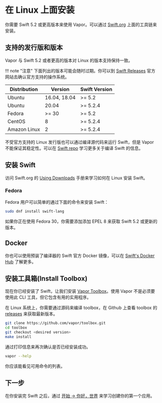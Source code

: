 
# 在 Linux 上面安装

你需要 Swift 5.2 或更高版本来使用 Vapor。可以通过 [Swift.org](https://swift.org/download/) 上面的工具链来安装。

## 支持的发行版和版本

Vapor 与 Swift 5.2 或者更高的版本对 Linux 的版本支持保持一致。

!!! note "注意"
    下面列出的版本可能会随时过期。你可以到 [Swift Releases](https://swift.org/download/#releases) 官方网站去确认官方支持的操作系统。

|Distribution|Version|Swift Version|
|-|-|-|
|Ubuntu|16.04, 18.04|>= 5.2|
|Ubuntu|20.04|>= 5.2.4|
|Fedora|>= 30|>= 5.2|
|CentOS|8|>= 5.2.4|
|Amazon Linux|2|>= 5.2.4|

不受官方支持的 Linux 发行版也可以通过编译源代码来运行 Swift，但是 Vapor 不能保证其稳定性。可以在 [Swift repo](https://github.com/apple/swift#getting-started) 学习更多关于编译 Swift 的信息。

## 安装 Swift

访问 Swift.org 的 [Using Downloads](https://swift.org/download/#using-downloads) 手册来学习如何在 Linux 安装 Swift。

### Fedora

Fedora 用户可以简单的通过下面的命令来安装 Swift：

```sh
sudo dnf install swift-lang
```

如果你正在使用 Fedora 30，你需要添加添加 EPEL 8 来获取 Swift 5.2 或更新的版本。


## Docker

你也可以使用预装了编译器的 Swift 官方 Docker 镜像，可以在 [Swift's Docker Hub](https://hub.docker.com/_/swift) 了解更多。

## 安装工具箱(Install Toolbox)

现在你已经安装了 Swift，让我们安装 [Vapor Toolbox](https://github.com/vapor/toolbox)。使用 Vapor 不是必须要使用此 CLI 工具，但它包含有用的实用程序。

在 Linux 系统上，你需要通过源码来编译 toolbox，在 Github 上查看 toolbox 的 <a href="https://github.com/vapor/toolbox/releases" target="_blank">releases</a> 来获取最新版本。

```sh
git clone https://github.com/vapor/toolbox.git
cd toolbox
git checkout <desired version>
make install
```

通过打印信息来再次确认是否已经安装成功。

```sh
vapor --help
```

你应该能看见可用命令的列表。

## 下一步

在你安装完 Swift 之后，通过 [开始 → 你好，世界](../getting-started/hello-world.md) 来学习创建你的第一个应用。
